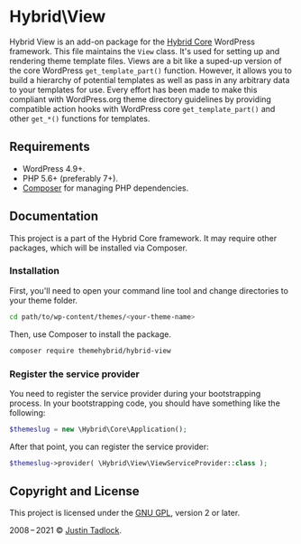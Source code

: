 # Hybrid\\View

Hybrid View is an add-on package for the [Hybrid Core](https://github.com/themehybrid/hybrid-core) WordPress framework. This file maintains the `View` class.  It's used for setting up and rendering theme template files. Views are a bit like a suped-up version of the core WordPress `get_template_part()` function. However, it allows you to build a hierarchy of potential templates as well as pass in any arbitrary data to your templates for use. Every effort has been made to make this compliant with WordPress.org theme directory guidelines by providing compatible action hooks with WordPress core `get_template_part()` and other `get_*()` functions for templates.

## Requirements

* WordPress 4.9+.
* PHP 5.6+ (preferably 7+).
* [Composer](https://getcomposer.org/) for managing PHP dependencies.

## Documentation

This project is a part of the Hybrid Core framework. It may require other packages, which will be installed via Composer.

### Installation

First, you'll need to open your command line tool and change directories to your theme folder.

```bash
cd path/to/wp-content/themes/<your-theme-name>
```

Then, use Composer to install the package.

```bash
composer require themehybrid/hybrid-view
```

### Register the service provider

You need to register the service provider during your bootstrapping process.  In your bootstrapping code, you should have something like the following:

```php
$themeslug = new \Hybrid\Core\Application();
```

After that point, you can register the service provider:

```php
$themeslug->provider( \Hybrid\View\ViewServiceProvider::class );
```

## Copyright and License

This project is licensed under the [GNU GPL](http://www.gnu.org/licenses/old-licenses/gpl-2.0.html), version 2 or later.

2008&thinsp;&ndash;&thinsp;2021 &copy; [Justin Tadlock](https://themehybrid.com).
